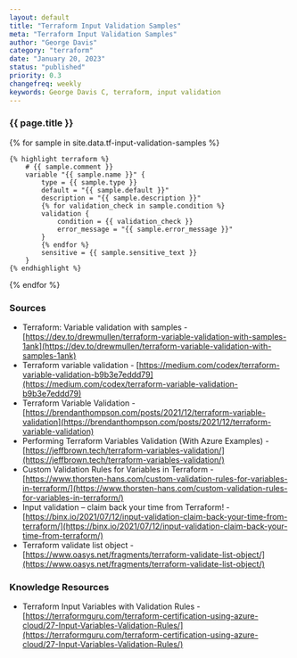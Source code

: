 ```yaml
---
layout: default
title: "Terraform Input Validation Samples"
meta: "Terraform Input Validation Samples"
author: "George Davis"
category: "terraform"
date: "January 20, 2023"
status: "published"
priority: 0.3
changefreq: weekly
keywords: George Davis C, terraform, input validation
---
```


### {{ page.title }}

{% for sample in site.data.tf-input-validation-samples %}
                
    {% highlight terraform %}   
        # {{ sample.comment }}
        variable "{{ sample.name }}" {
            type = {{ sample.type }}
            default = "{{ sample.default }}"
            description = "{{ sample.description }}"
            {% for validation_check in sample.condition %}
            validation {
                condition = {{ validation_check }}
                error_message = "{{ sample.error_message }}"
            }
            {% endfor %}
            sensitive = {{ sample.sensitive_text }}
        }
    {% endhighlight %}

{% endfor %}

### Sources

- Terraform: Variable validation with samples - [https://dev.to/drewmullen/terraform-variable-validation-with-samples-1ank](https://dev.to/drewmullen/terraform-variable-validation-with-samples-1ank)
- Terraform variable validation - [https://medium.com/codex/terraform-variable-validation-b9b3e7eddd79](https://medium.com/codex/terraform-variable-validation-b9b3e7eddd79)
- Terraform Variable Validation - [https://brendanthompson.com/posts/2021/12/terraform-variable-validation](https://brendanthompson.com/posts/2021/12/terraform-variable-validation)
- Performing Terraform Variables Validation (With Azure Examples) - [https://jeffbrown.tech/terraform-variables-validation/](https://jeffbrown.tech/terraform-variables-validation/)
- Custom Validation Rules for Variables in Terraform - [https://www.thorsten-hans.com/custom-validation-rules-for-variables-in-terraform/](https://www.thorsten-hans.com/custom-validation-rules-for-variables-in-terraform/)
- Input validation – claim back your time from Terraform! - [https://binx.io/2021/07/12/input-validation-claim-back-your-time-from-terraform/](https://binx.io/2021/07/12/input-validation-claim-back-your-time-from-terraform/)
- Terraform validate list object - [https://www.oasys.net/fragments/terraform-validate-list-object/](https://www.oasys.net/fragments/terraform-validate-list-object/)

### Knowledge Resources
- Terraform Input Variables with Validation Rules - [https://terraformguru.com/terraform-certification-using-azure-cloud/27-Input-Variables-Validation-Rules/](https://terraformguru.com/terraform-certification-using-azure-cloud/27-Input-Variables-Validation-Rules/)